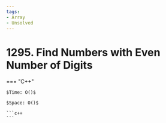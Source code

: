 ```yaml
---
tags:
- Array
- Unsolved
---
```



# 1295. Find Numbers with Even Number of Digits

=== "C++"

    $Time: O()$

    $Space: O()$

    ```c++
    ```